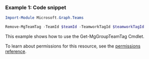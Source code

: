 ### Example 1: Code snippet

```powershellImport-Module Microsoft.Graph.Teams

Remove-MgTeamTag -TeamId $teamId -TeamworkTagId $teamworkTagId
```
This example shows how to use the Get-MgGroupTeamTag Cmdlet.
To learn about permissions for this resource, see the [permissions reference](/graph/permissions-reference).

